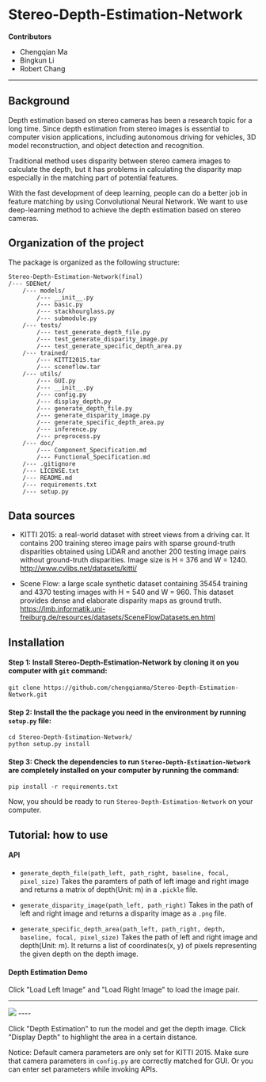 # Stereo-Depth-Estimation-Network

**Contributors**
- Chengqian Ma
- Bingkun Li
- Robert Chang
----------------------------------

## Background
Depth estimation based on stereo cameras has been a research topic for a long time. Since depth estimation from stereo images is essential to computer vision applications, including autonomous driving for vehicles, 3D model reconstruction, and object detection and recognition.

Traditional method uses disparity between stereo camera images to calculate the depth, but it has problems in calculating the disparity map especially in the matching part of potential features.

With the fast development of deep learning, people can do a better job in feature matching by using Convolutional Neural Network. We want to use deep-learning method to achieve the depth estimation based on stereo cameras.

## Organization of the project

The package is organized as the following structure:

    Stereo-Depth-Estimation-Network(final)
    /--- SDENet/
        /--- models/
            /--- __init__.py
            /--- basic.py
            /--- stackhourglass.py
            /--- submodule.py
        /--- tests/
            /--- test_generate_depth_file.py
            /--- test_generate_disparity_image.py
            /--- test_generate_specific_depth_area.py
        /--- trained/
            /--- KITTI2015.tar
            /--- sceneflow.tar
        /--- utils/
            /--- GUI.py            
            /--- __init__.py
            /--- config.py
            /--- display_depth.py
            /--- generate_depth_file.py
            /--- generate_disparity_image.py
            /--- generate_specific_depth_area.py
            /--- inference.py
            /--- preprocess.py
        /--- doc/
            /--- Component_Specification.md
            /--- Functional_Specification.md
        /--- .gitignore
        /--- LICENSE.txt
        /--- README.md
        /--- requirements.txt
        /--- setup.py
    
## Data sources
- KITTI 2015: a real-world dataset with street views from a driving car. It contains 200 training stereo image pairs with sparse ground-truth disparities obtained using LiDAR and another 200 testing image pairs without ground-truth disparities. Image size is H = 376 and W = 1240.
http://www.cvlibs.net/datasets/kitti/

- Scene Flow: a large scale synthetic dataset containing 35454 training and 4370 testing images with H = 540 and W = 960. This dataset provides dense and elaborate disparity maps as ground truth.
https://lmb.informatik.uni-freiburg.de/resources/datasets/SceneFlowDatasets.en.html

## Installation
#### Step 1: Install Stereo-Depth-Estimation-Network by cloning it on you computer with `git` command:

```
git clone https://github.com/chengqianma/Stereo-Depth-Estimation-Network.git
```

#### Step 2: Install the the package you need in the environment by running `setup.py`  file:

```
cd Stereo-Depth-Estimation-Network/
python setup.py install
```

#### Step 3: Check the dependencies to run `Stereo-Depth-Estimation-Network` are completely installed on your computer by running the command:

```
pip install -r requirements.txt
```

Now, you should be ready to run `Stereo-Depth-Estimation-Network` on  your computer. 

## Tutorial: how to use
#### API
- `generate_depth_file(path_left, path_right, baseline, focal, pixel_size)`
    Takes the paramters of path of left image and right image and returns a matrix of depth(Unit: m) in a `.pickle` file.
    
- `generate_disparity_image(path_left, path_right)` 
    Takes in the path of left and right image and returns a disparity image as a `.png` file. 

- `generate_specific_depth_area(path_left, path_right, depth, baseline, focal, pixel_size)`
    Takes the path of left and right image and depth(Unit: m). It returns a list of coordinates(x, y) of pixels representing the given depth on the depth image. 

#### Depth Estimation Demo
Click "Load Left Image" and "Load Right Image" to load the image pair. 

----
<img src="doc/Layers.png">
----

Click "Depth Estimation" to run the model and get the depth image. Click "Display Depth" to highlight the area in a certain distance.

Notice: Default camera parameters are only set for KITTI 2015. Make sure that camera parameters in `config.py` are correctly matched for GUI. Or you can enter set parameters while invoking APIs. 